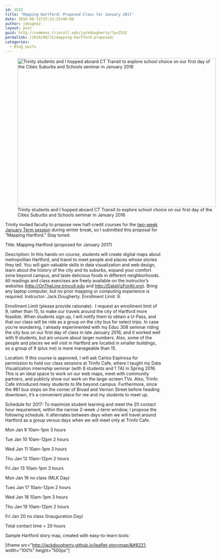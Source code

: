 ```yaml
---
id: 2532
title: 'Mapping Hartford: Proposed Class for January 2017'
date: 2016-08-31T15:21:23+00:00
author: jdoughe2
layout: post
guid: http://commons.trincoll.edu/jackdougherty/?p=2532
permalink: /2016/08/31/mapping-hartford-proposed/
categories:
  - Blog posts
---
```

<figure id="attachment_2533" style="width: 640px" class="wp-caption aligncenter"><img class="size-large wp-image-2533" src="http://commons.trincoll.edu/jackdougherty/files/2016/08/2016-01-25-CSS-CTTransit-Lisa-Jess-James-640x480.jpg" alt="Trinity students and I hopped aboard CT Transit to explore school choice on our first day of the Cities Suburbs and Schools seminar in January 2016" width="640" height="480" /><figcaption class="wp-caption-text">Trinity students and I hopped aboard CT Transit to explore school choice on our first day of the Cities Suburbs and Schools seminar in January 2016</figcaption></figure> 

Trinity invited faculty to propose new half-credit courses for the [two-week January Term session](http://www.trincoll.edu/academics/jterm/Pages/default.aspx) during winter break, so I submitted this proposal for &#8220;Mapping Hartford.&#8221; Stay tuned.

Title: Mapping Hartford (proposed for January 2017)

Description: In this hands-on course, students will create digital maps about metropolitan Hartford, and travel to meet people and places whose stories they tell. You will gain valuable skills in data visualization and web design, learn about the history of the city and its suburbs, expand your comfort zone beyond campus, and taste delicious foods in different neighborhoods. All readings and class exercises are freely available on the instructor’s websites (<http://OnTheLine.trincoll.edu> and <http://DataVizForAll.org>). Bring any laptop computer, but no prior mapping or computing experience is required. Instructor: Jack Dougherty. Enrollment Limit: 9.

Enrollment Limit (please provide rationale):  I request an enrollment limit of 9, rather than 15, to make our travels around the city of Hartford more feasible. When students sign up, I will notify them to obtain a U-Pass, and that our class will be ride as a group on the city bus for select trips. In case you’re wondering, I already experimented with my Educ 308 seminar riding the city bus on our first day of class in late January 2016, and it worked well with 9 students, but am unsure about larger numbers. Also, some of the people and places we will visit in Hartford are located in smaller buildings, so a group of 9 (plus me) is more manageable than 15.

Location: If this course is approved, I will ask Carlos Espinosa for permission to hold our class sessions at Trinfo Cafe, where I taught my Data Visualization internship seminar (with 8 students and 1 TA) in Spring 2016. This is an ideal space to work on our web maps, meet with community partners, and publicly show our work on the large-screen TVs. Also, Trinfo Cafe introduced many students to life beyond campus. Furthermore, since the #61 bus stops on the corner of Broad and Vernon Street before heading downtown, it’s a convenient place for me and my students to meet up.

Schedule for 2017: To maximize student learning and meet the 20 contact hour requirement, within the narrow 2-week J-term window, I propose the following schedule. It alternates between days when we will travel around Hartford as a group versus days when we will meet only at Trinfo Cafe.

Mon Jan 9 10am-1pm 3 hours
  
Tue Jan 10 10am-12pm 2 hours
  
Wed Jan 11 10am-1pm 3 hours
  
Thu Jan 12 10am-12pm 2 hours
  
Fri Jan 13 10am-1pm 3 hours
  
Mon Jan 16 no class (MLK Day)
  
Tues Jan 17 10am-12pm 2 hours
  
Wed Jan 18 10am-1pm 3 hours
  
Thu Jan 19 10am-12pm 2 hours
  
Fri Jan 20 no class (Inauguration Day)
  
Total contact time = 20 hours

Sample Hartford story map, created with easy-to-learn tools:

[iframe src=&#8221;http://jackdougherty.github.io/leaflet-storymap/&#8221; width=&#8221;100%&#8221; height=&#8221;500px&#8221;]
